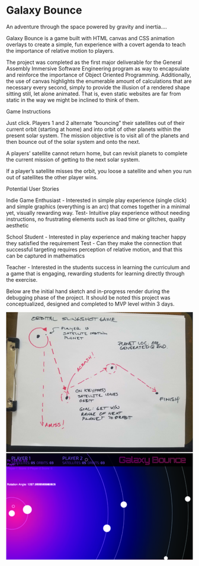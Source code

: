# Galaxy Bounce

An adventure through the space powered by gravity and inertia....

Galaxy Bounce is a game built with HTML canvas and CSS animation overlays to create a simple, fun experience with a covert agenda to teach the importance of relative motion to players. 

The project was completed as the first major deliverable for the General Assembly Immersive Software Engineering program as way to encapsulate and reinforce the importance of Object Oriented Programming. Additionally, the use of canvas highlights the enumerable amount of calculations that are necessary every second, simply to provide the illusion of a rendered shape sitting still, let alone animated. That is, even static websites are far from static in the way we might be inclined to think of them. 


Game Instructions

Just click. Players 1 and 2 alternate “bouncing” their satellites out of their current orbit (starting at home) and into orbit of other planets within the present solar system. The mission objective is to visit all of the planets and then bounce out of the solar system and onto the next.

A players’ satellite cannot return home, but can revisit planets to complete the current mission of getting to the next solar system.

If a player’s satellite misses the orbit, you loose a satellite and when you run out of satellites the other player wins. 


Potential User Stories 

Indie Game Enthusiast - Interested in simple play experience (single click) and simple graphics (everything is an arc) that comes together in a minimal yet, visually rewarding way.
Test- Intuitive play experience without needing instructions, no frustrating elements such as load time or glitches, quality aesthetic 

School Student - Interested in play experience and making teacher happy they satisfied the requirement 
Test - Can they make the connection that successful targeting requires perception of relative motion, and that this can be captured in mathematics

Teacher - Interested in the students success in learning the curriculum and a game that is engaging, rewarding students for learning directly through the exercise. 


Below are the initial hand sketch and in-progress render during the debugging phase of the project. It should be noted this project was conceptualized, designed and completed to MVP level within 3 days.


<img src="/design-user-stories/game_sketch.jpg">

<img src="/design-user-stories/game_debug_render.jpg">

